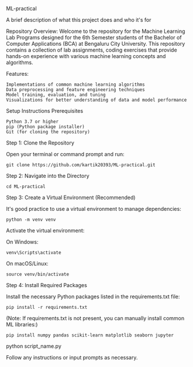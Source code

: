 
ML-practical

A brief description of what this project does and who it's for



Repository Overview:
Welcome to the repository for the Machine Learning Lab Programs designed for the 6th Semester students of the Bachelor of Computer Applications (BCA) at Bengaluru City University. 
This repository contains a collection of lab assignments, coding exercises that provide hands-on experience with various machine learning concepts and algorithms.

Features:

    Implementations of common machine learning algorithms
    Data preprocessing and feature engineering techniques
    Model training, evaluation, and tuning
    Visualizations for better understanding of data and model performance

    
Setup Instructions
Prerequisites

    Python 3.7 or higher
    pip (Python package installer)
    Git (for cloning the repository)

Step 1: Clone the Repository

Open your terminal or command prompt and run:

      

    git clone https://github.com/kartik20393/ML-practical.git

    

Step 2: Navigate into the Directory

      

    cd ML-practical

    

Step 3: Create a Virtual Environment (Recommended)

It's good practice to use a virtual environment to manage dependencies:

      

    python -m venv venv

    

Activate the virtual environment:

On Windows:

          

    venv\Scripts\activate

    

On macOS/Linux:

      

    source venv/bin/activate

        

Step 4: Install Required Packages

Install the necessary Python packages listed in the requirements.txt file:

      

    pip install -r requirements.txt

    

(Note: If requirements.txt is not present, you can manually install common ML libraries:)

      

    pip install numpy pandas scikit-learn matplotlib seaborn jupyter

          

python script_name.py

    

Follow any instructions or input prompts as necessary.
